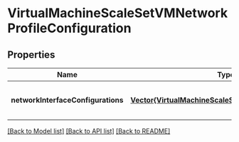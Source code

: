 # VirtualMachineScaleSetVMNetworkProfileConfiguration


## Properties
Name | Type | Description | Notes
------------ | ------------- | ------------- | -------------
**networkInterfaceConfigurations** | [**Vector{VirtualMachineScaleSetNetworkConfiguration}**](VirtualMachineScaleSetNetworkConfiguration.md) | The list of network configurations. | [optional] [default to nothing]


[[Back to Model list]](../README.md#models) [[Back to API list]](../README.md#api-endpoints) [[Back to README]](../README.md)


